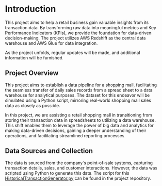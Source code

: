 # Introduction

This project aims to help a retail business gain valuable insights from its transaction data. By transforming raw data into meaningful metrics and Key Performance Indicators (KPIs), we provide the foundation for data-driven decision-making. The project utilizes AWS Redshift as the central data warehouse and AWS Glue for data integration.

As the project unfolds, regular updates will be made, and additional information will be furnished.

## Project Overview

This project aims to establish a data pipeline for a shopping mall, facilitating the seamless transfer of daily sales records from a spread sheet to a  data warehouse for analytical purposes. The dataset for this endeavor will be simulated using a Python script, mirroring real-world shopping mall sales data as closely as possible.

In this project, we are assisting a retail shopping mall in transitioning from storing their transaction data in spreadsheets to utilizing a data warehouse. This shift enables them to leverage the power of big data and analytics for making data-driven decisions, gaining a deeper understanding of their operations, and facilitating streamlined reporting processes.

## Data Sources and Collection

The data is sourced from the company's point-of-sale systems, capturing transaction details, sales, and customer interactions. However, the data was scripted using Python to generate this data. The script for this [HistoricalTransactionGenerator.py](HistoricalTransactionGenerator.py) can be found in the project repository.
